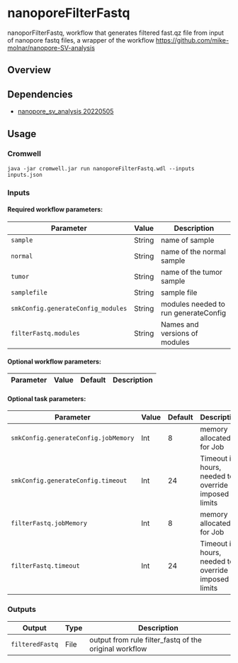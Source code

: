 # nanoporeFilterFastq

nanoporFilterFastq, workflow that generates filtered fast.qz file from input of nanopore fastq files, a wrapper of the workflow https://github.com/mike-molnar/nanopore-SV-analysis

## Overview

## Dependencies

* [nanopore_sv_analysis 20220505](https://gitlab.oicr.on.ca/ResearchIT/modulator/-/blob/master/code/gsi/70_nanopore_sv_analysis.yaml)


## Usage

### Cromwell
```
java -jar cromwell.jar run nanoporeFilterFastq.wdl --inputs inputs.json
```

### Inputs

#### Required workflow parameters:
Parameter|Value|Description
---|---|---
`sample`|String|name of sample
`normal`|String|name of the normal sample
`tumor`|String|name of the tumor sample
`samplefile`|String|sample file
`smkConfig.generateConfig_modules`|String|modules needed to run generateConfig
`filterFastq.modules`|String|Names and versions of modules


#### Optional workflow parameters:
Parameter|Value|Default|Description
---|---|---|---


#### Optional task parameters:
Parameter|Value|Default|Description
---|---|---|---
`smkConfig.generateConfig.jobMemory`|Int|8|memory allocated for Job
`smkConfig.generateConfig.timeout`|Int|24|Timeout in hours, needed to override imposed limits
`filterFastq.jobMemory`|Int|8|memory allocated for Job
`filterFastq.timeout`|Int|24|Timeout in hours, needed to override imposed limits


### Outputs

Output | Type | Description
---|---|---
`filteredFastq`|File|output from rule filter_fastq of the original workflow

